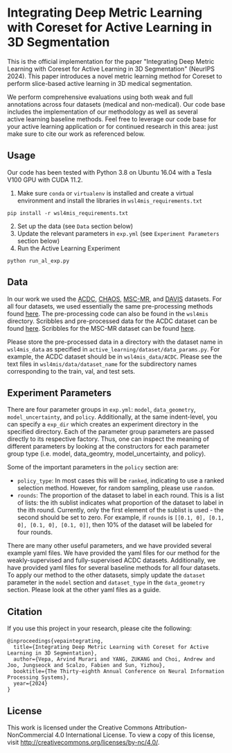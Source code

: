 # Integrating Deep Metric Learning with Coreset for Active Learning in 3D Segmentation

This is the official implementation for the paper "Integrating Deep Metric Learning 
with Coreset for Active Learning in 3D Segmentation" (NeurIPS 2024). This paper introduces a novel 
metric learning method for Coreset to perform slice-based active learning in 3D medical 
segmentation.

We perform comprehensive evaluations using both weak and full annotations across four datasets 
(medical and non-medical). Our code base includes the implementation of our methodology as well as several  
active learning baseline methods. Feel free to leverage our code base for your active learning application or 
for continued research in this area: just make sure to cite our work as referenced below.

## Usage

Our code has been tested with Python 3.8 on Ubuntu 16.04 with a Tesla V100 GPU with CUDA 11.2.

1. Make sure `conda` or `virtualenv` is installed and create a virtual environment and install 
the libraries in `wsl4mis_requirements.txt`
```
pip install -r wsl4mis_requirements.txt
```
2. Set up the data (see `Data` section below)
3. Update the relevant parameters in `exp.yml` (see `Experiment Parameters` section below)
4. Run the Active Learning Experiment
```
python run_al_exp.py
```

## Data

In our work we used the [ACDC](https://www.creatis.insa-lyon.fr/Challenge/acdc/databases.html), 
[CHAOS](https://chaos.grand-challenge.org/), [MSC-MR](https://zmiclab.github.io/zxh/0/mscmrseg19/), 
and [DAVIS](https://davischallenge.org/) datasets. For all four datasets, we used essentially
the same pre-processing methods found [here](https://github.com/HiLab-git/WSL4MIS). The 
pre-processing code can also be found in the `wsl4mis` directory. Scribbles and pre-processed data 
for the ACDC dataset can be found [here](https://github.com/HiLab-git/WSL4MIS). Scribbles for the 
MSC-MR dataset can be found [here](https://github.com/BWGZK/CycleMix).

Please store the pre-processed data in a directory with the dataset name in `wsl4mis_data` 
as specified in `active_learning/dataset/data_params.py`. For example, the ACDC dataset should 
be in `wsl4mis_data/ACDC`. Please see the text files in `wsl4mis/data/dataset_name` for the 
subdirectory names corresponding to the train, val, and test sets.

## Experiment Parameters

There are four parameter groups in `exp.yml`: `model`, `data_geometry`, `model_uncertainty`, and 
`policy`. Additionally, at the same indent-level, you can specify a `exp_dir` which creates an 
experiment directory in the specified directory. Each of the parameter group parameters are 
passed directly to its respective factory. Thus, one can inspect the meaning of different 
parameters by looking at the constructors for each parameter group type (i.e. model, 
data_geomtry, model_uncertainty, and policy). 

Some of the important parameters in the `policy` section are:
- `policy_type`: In most cases this will be `ranked`, indicating to use a ranked selection method.
However, for random sampling, please use `random`.
- `rounds`: The proportion of the dataset to label in each round. This is a list of lists: the ith 
sublist indicates what proportion of the dataset to label in the ith round. Currently, only the first 
element of the sublist is used - the second should be set to zero. For example, if `rounds` is 
`[[0.1, 0], [0.1, 0], [0.1, 0], [0.1, 0]]`, then 10% of the dataset will be labeled for four rounds.

There are many other useful parameters, and we have provided several example yaml files. 
We have provided the yaml files for our method for the weakly-supervised and fully-supervised ACDC 
datasets. Additionally, we have provided yaml files for several baseline methods for all four 
datasets. To apply our method to the other datasets, simply update the `dataset` parameter in the
`model` section and `dataset_type` in the `data_geometry` section. Please look at the other yaml 
files as a guide.

## Citation

If you use this project in your research, please cite the following:

```
@inproceedings{vepaintegrating,
  title={Integrating Deep Metric Learning with Coreset for Active Learning in 3D Segmentation},
  author={Vepa, Arvind Murari and YANG, ZUKANG and Choi, Andrew and Joo, Jungseock and Scalzo, Fabien and Sun, Yizhou},
  booktitle={The Thirty-eighth Annual Conference on Neural Information Processing Systems},
  year={2024}
}
```

## License

This work is licensed under the Creative Commons Attribution-NonCommercial 4.0 International License.
To view a copy of this license, visit http://creativecommons.org/licenses/by-nc/4.0/.
